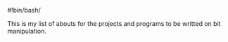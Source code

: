#!bin/bash/

This is my list of abouts for the projects and programs to be writted on bit manipulation.
